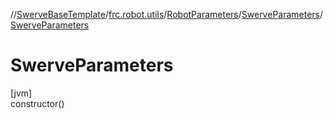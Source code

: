 //[SwerveBaseTemplate](../../../../index.md)/[frc.robot.utils](../../index.md)/[RobotParameters](../index.md)/[SwerveParameters](index.md)/[SwerveParameters](-swerve-parameters.md)

# SwerveParameters

[jvm]\
constructor()
